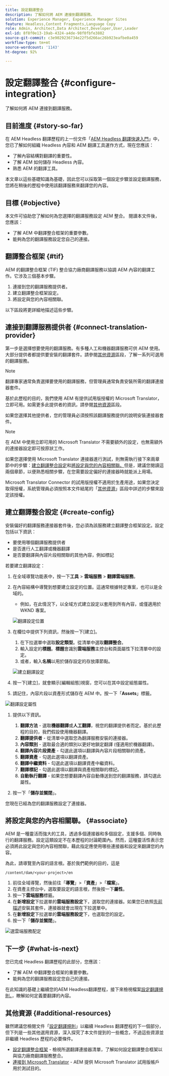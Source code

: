 ```yaml
---
title: 設定翻譯整合
description: 了解如何將 AEM 連接到翻譯服務。
solution: Experience Manager, Experience Manager Sites
feature: Headless,Content Fragments,Language Copy
role: Admin, Architect,Data Architect,Developer,User,Leader
exl-id: 8f8f0e13-19ab-4324-a4de-98f0fbfe3882
source-git-commit: c3e9029236734e22f5d266ac26b923eafbe0a459
workflow-type: tm+mt
source-wordcount: '1143'
ht-degree: 92%

---
```


# 設定翻譯整合 {#configure-integration}

了解如何將 AEM 連接到翻譯服務。

## 目前進度 {#story-so-far}

在 AEM Headless 翻譯歷程的上一份文件「[AEM Headless 翻譯快速入門](learn-about.md)」中，您已了解如何組織 Headless 內容和 AEM 翻譯工具運作方式，現在您應該：

* 了解內容結構對翻譯的重要性。
* 了解 AEM 如何儲存 Headless 內容。
* 熟悉 AEM 的翻譯工具。

本文章以這些基礎知識為基礎，因此您可以採取第一個設定步驟並設定翻譯服務，您將在稍後的歷程中使用該翻譯服務來翻譯您的內容。

## 目標 {#objective}

本文件可協助您了解如何為您選擇的翻譯服務設定 AEM 整合。 閱讀本文件後，您應該：

* 了解 AEM 中翻譯整合框架的重要參數。
* 能夠為您的翻譯服務設定您自己的連接。

## 翻譯整合框架 {#tif}

AEM 的翻譯整合框架 (TIF) 整合協力廠商翻譯服務以協調 AEM 內容的翻譯工作。它涉及三個基本步驟。

1. 連接到您的翻譯服務提供者。
1. 建立翻譯整合框架設定。
1. 將設定與您的內容相關聯。

以下區段將更詳細地描述這些步驟。

## 連接到翻譯服務提供者 {#connect-translation-provider}

第一步是選擇想要使用的翻譯服務。有多種人工和機器翻譯服務可供 AEM 使用。大部分提供者都提供要安裝的翻譯套件。請參閱[其他資源](#additional-resources)區段，了解一系列可選用的翻譯服務。

>[!NOTE]
>
>翻譯專家通常負責選擇要使用的翻譯服務，但管理員通常負責安裝所需的翻譯連接器套件。

基於此歷程的目的，我們使用 AEM 有提供試用版授權的 Microsoft Translator，立即可用。如需更多此提供者的資訊，請參閱[其他資源](#additional-resources)區段。

如果您選擇其他提供者，您的管理員必須按照該翻譯服務提供的說明安裝連接器套件。

>[!NOTE]
>
>在 AEM 中使用立即可用的 Microsoft Translator 不需要額外的設定，也無需額外的連接器設定即可按原狀工作。
>
>如果您選擇使用 Microsoft Translator 連接器進行測試，則無需執行接下來兩章節中的步驟：[建立翻譯整合設定](#create-config)和[將設定與您的內容相關聯。](#associate)但是，建議您閱讀這兩個章節，以便熟悉相關步驟，在您需要設定偏好的連接器時就能派上用場。
>
>Microsoft Translator Connector 的試用版授權不適用於生產用途，如果您決定取得授權，系統管理員必須按照本文件結尾的「[其他資源](#additional-resources)」區段中詳述的步驟來設定該授權。

## 建立翻譯整合設定 {#create-config}

安裝偏好的翻譯服務連接器套件後，您必須為該服務建立翻譯整合框架設定。設定包括以下資訊：

* 要使用哪個翻譯服務提供者
* 是否進行人工翻譯或機器翻譯
* 是否要翻譯與內容片段相關聯的其他內容，例如標記

若要建立翻譯設定：

1. 在全域導覽功能表中，按一下&#x200B;**工具** > **雲端服務** > **翻譯雲端服務**。
1. 在內容結構中導覽到想要建立設定的位置。這通常根據特定專案，也可以是全域的。
   * 例如，在此情況下，以全域方式建立設定以套用到所有內容，或僅適用於 WKND 專案。

   ![翻譯設定位置](assets/translation-configuration-location.png)

1. 在欄位中提供下列資訊，然後按一下[建立]。**&#x200B;**
   1. 在下拉選單中選取&#x200B;**設定類型**。從清單中選取&#x200B;**翻譯整合**。
   1. 輸入設定的&#x200B;**標題**。**標題**&#x200B;會識別&#x200B;**雲端服務**&#x200B;主控台和頁面屬性下拉清單中的設定。
   1. 或者，輸入&#x200B;**名稱**&#x200B;以用於儲存設定的存放庫節點。

   ![建立翻譯設定](assets/create-translation-configuration.png)

1. 按一下[建立]&#x200B;**&#x200B;**，就會顯示[編輯組態]&#x200B;**&#x200B;**&#x200B;視窗，您可以在其中設定組態屬性。

1. 請記住，內容片段以資產形式儲存在 AEM 中。按一下「**Assets**」標籤。

![翻譯設定屬性](assets/translation-configuration.png)

1. 提供以下資訊。

   1. **翻譯方法** - 選取&#x200B;**機器翻譯**&#x200B;或&#x200B;**人工翻譯**，視您的翻譯提供者而定。基於此歷程的目的，我們假設使用機器翻譯。
   1. **翻譯提供者** - 從清單中選取您為翻譯服務安裝的連接器。
   1. **內容類別** - 選取最合適的類別以更好地鎖定翻譯 (僅適用於機器翻譯)。
   1. **翻譯內容片段資產** - 勾選此選項以翻譯與內容片段相關聯的資產。
   1. **翻譯資產** - 勾選此選項以翻譯資產。
   1. **翻譯中繼資料** - 勾選此選項以翻譯資產中繼資料。
   1. **翻譯標記** - 勾選此選項以翻譯與資產相關聯的標記。
   1. **自動執行翻譯** - 如果您想要翻譯內容自動傳送到您的翻譯服務，請勾選此屬性。

1. 按一下「**儲存並關閉**」。

您現在已經為您的翻譯服務設定了連接器。

## 將設定與您的內容相關聯。 {#associate}

AEM 是一種靈活而強大的工具，透過多個連接器和多個設定，支援多個、同時執行的翻譯服務。設定這類設定不在本歷程的討論範圍內。然而，這種靈活性表示您必須將此設定與您的內容相關聯，藉此指定應使用哪些連接器和設定來翻譯您的內容。

為此，請導覽至內容的語言根。基於我們範例的目的，這是

```text
/content/dam/<your-project>/en
```

1. 前往全域導覽，然後前往「**導覽**」>「**資產**」>「**檔案**」。
1. 在資產主控台中，選取要設定的語言根，然後按一下&#x200B;**屬性**。
1. 按一下&#x200B;**雲端服務**&#x200B;標籤。
1. 在&#x200B;**新增設定**&#x200B;下拉選單的&#x200B;**雲端服務設定**&#x200B;下，選取您的連接器。如果您已依照[先前描述](#connect-translation-provider)安裝其套件，連接器就會出現在下拉選單中。
1. 在&#x200B;**新增設定**&#x200B;下拉選單的&#x200B;**雲端服務設定**&#x200B;下，也選取您的設定。
1. 按一下「**儲存並關閉**」。

![選雲端服務配定](assets/select-cloud-service-configurations.png)

## 下一步 {#what-is-next}

您已完成 Headless 翻譯歷程的此部分，您應該：

* 了解 AEM 中翻譯整合框架的重要參數。
* 能夠為您的翻譯服務設定您自己的連接。

在此知識的基礎上繼續您的AEM Headless翻譯歷程，接下來檢視檔案[設定翻譯規則，](translation-rules.md)，瞭解如何定義要翻譯的內容。

## 其他資源 {#additional-resources}

雖然建議您檢閱文件「[設定翻譯規則](translation-rules.md)」以繼續 Headless 翻譯歷程的下一個部分，但下列是一些其他選用資源，深入探究了本文件提到的一些概念，不過這些資源並非繼續 Headless 歷程的必要條件。

* [設定翻譯整合框架](/help/sites-administering/tc-tic.md) - 檢視所選翻譯連接器清單，了解如何設定翻譯整合框架以與協力廠商翻譯服務整合。
* [連接到 Microsoft Translator](/help/sites-administering/tc-msconf.md) - AEM 提供 Microsoft Translator 試用版帳戶用於測試目的。
